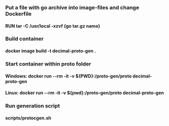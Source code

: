 ### Put a file with go archive into image-files and change Dockerfile
#### RUN tar -C /usr/local -xzvf {go tar.gz name}

### Build container
#### docker image build -t decimal-proto-gen .

### Start container within proto folder
#### Windows: docker run --rm -it -v ${PWD}:/proto-gen/proto decimal-proto-gen
#### Linux: docker run --rm -it -v ${pwd}:/proto-gen/proto decimal-proto-gen

### Run generation script
#### scripts/protocgen.sh

